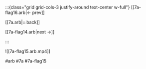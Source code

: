 :::{class="grid grid-cols-3 justify-around text-center w-full"}
[[7a-flag16.arb|← prev]]

[[7a.arb|⌂ back]]

[[7a-flag14.arb|next →]]

:::

![[7a-flag15.arb.mp4]]

#arb #7a #7a-flag15

